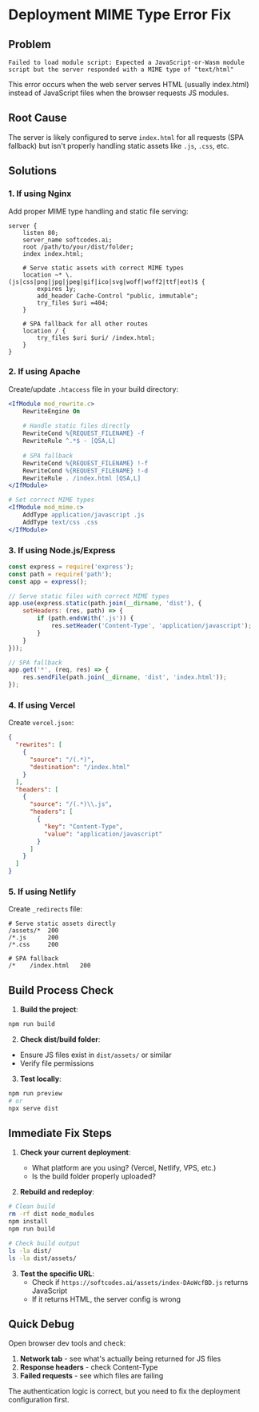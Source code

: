 # Deployment MIME Type Error Fix

## Problem
```
Failed to load module script: Expected a JavaScript-or-Wasm module script but the server responded with a MIME type of "text/html"
```

This error occurs when the web server serves HTML (usually index.html) instead of JavaScript files when the browser requests JS modules.

## Root Cause
The server is likely configured to serve `index.html` for all requests (SPA fallback) but isn't properly handling static assets like `.js`, `.css`, etc.

## Solutions

### 1. If using Nginx
Add proper MIME type handling and static file serving:

```nginx
server {
    listen 80;
    server_name softcodes.ai;
    root /path/to/your/dist/folder;
    index index.html;

    # Serve static assets with correct MIME types
    location ~* \.(js|css|png|jpg|jpeg|gif|ico|svg|woff|woff2|ttf|eot)$ {
        expires 1y;
        add_header Cache-Control "public, immutable";
        try_files $uri =404;
    }

    # SPA fallback for all other routes
    location / {
        try_files $uri $uri/ /index.html;
    }
}
```

### 2. If using Apache
Create/update `.htaccess` file in your build directory:

```apache
<IfModule mod_rewrite.c>
    RewriteEngine On
    
    # Handle static files directly
    RewriteCond %{REQUEST_FILENAME} -f
    RewriteRule ^.*$ - [QSA,L]
    
    # SPA fallback
    RewriteCond %{REQUEST_FILENAME} !-f
    RewriteCond %{REQUEST_FILENAME} !-d
    RewriteRule . /index.html [QSA,L]
</IfModule>

# Set correct MIME types
<IfModule mod_mime.c>
    AddType application/javascript .js
    AddType text/css .css
</IfModule>
```

### 3. If using Node.js/Express
```javascript
const express = require('express');
const path = require('path');
const app = express();

// Serve static files with correct MIME types
app.use(express.static(path.join(__dirname, 'dist'), {
    setHeaders: (res, path) => {
        if (path.endsWith('.js')) {
            res.setHeader('Content-Type', 'application/javascript');
        }
    }
}));

// SPA fallback
app.get('*', (req, res) => {
    res.sendFile(path.join(__dirname, 'dist', 'index.html'));
});
```

### 4. If using Vercel
Create `vercel.json`:

```json
{
  "rewrites": [
    {
      "source": "/(.*)",
      "destination": "/index.html"
    }
  ],
  "headers": [
    {
      "source": "/(.*)\\.js",
      "headers": [
        {
          "key": "Content-Type",
          "value": "application/javascript"
        }
      ]
    }
  ]
}
```

### 5. If using Netlify
Create `_redirects` file:

```
# Serve static assets directly
/assets/*  200
/*.js      200
/*.css     200

# SPA fallback
/*    /index.html   200
```

## Build Process Check

1. **Build the project**:
```bash
npm run build
```

2. **Check dist/build folder**:
- Ensure JS files exist in `dist/assets/` or similar
- Verify file permissions

3. **Test locally**:
```bash
npm run preview
# or
npx serve dist
```

## Immediate Fix Steps

1. **Check your current deployment**:
   - What platform are you using? (Vercel, Netlify, VPS, etc.)
   - Is the build folder properly uploaded?

2. **Rebuild and redeploy**:
```bash
# Clean build
rm -rf dist node_modules
npm install
npm run build

# Check build output
ls -la dist/
ls -la dist/assets/
```

3. **Test the specific URL**:
   - Check if `https://softcodes.ai/assets/index-DAoWcfBD.js` returns JavaScript
   - If it returns HTML, the server config is wrong

## Quick Debug

Open browser dev tools and check:
1. **Network tab** - see what's actually being returned for JS files
2. **Response headers** - check Content-Type
3. **Failed requests** - see which files are failing

The authentication logic is correct, but you need to fix the deployment configuration first.